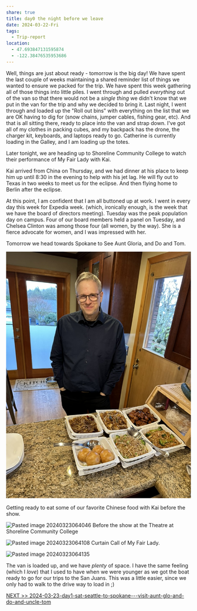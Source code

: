 ```yaml
---
share: true
title: day0 the night before we leave
date: 2024-03-22-Fri
tags:
  - Trip-report
location:
  - 47.693847131595874
  - -122.38476535953686
---
```


Well, things are just about ready - tomorrow is the big day!   We have spent the last couple of weeks maintaining a shared reminder list of things we wanted to ensure we packed for the trip.  We have spent this week gathering all of those things into little piles.  I went through and pulled _everything_ out of the van so that there would not be a _single thing_ we didn't know that we put in the van for the trip and why we decided to bring it.    Last night, I went through and loaded up the "Roll out bins" with everything on the list that we are OK having to dig for (snow chains, jumper cables, fishing gear, etc). And that is all sitting there, ready to place into the van and strap down.  I've got all of my clothes in packing cubes, and my backpack has the drone, the charger kit, keyboards, and laptops ready to go.  Catherine is currently loading in the Galley, and I am loading up the totes.   

Later tonight, we are heading up to Shoreline Community College to watch their performance of My Fair Lady with Kai.  

Kai arrived from China on Thursday, and we had dinner at his place to keep him up until 8:30 in the evening to help with his jet lag.   He will fly out to Texas in two weeks to meet us for the eclipse. And then flying home to Berlin after the eclipse.

At this point, I am confident that I am all buttoned up at work.  I went in every day this week for Expedia week. (which, ironically enough, is the week that we have the board of directors meeting). Tuesday was the peak population day on campus.   Four of our board members held a panel on Tuesday, and Chelsea Clinton was among those four (all women, by the way). She is a fierce advocate for women, and I was impressed with her.

Tomorrow we head towards Spokane to See Aunt Gloria, and Do and Tom.


![4632EC14-E6A0-4B26-A29E-9259B407CED5_1_105_c](../attachments/4632EC14-E6A0-4B26-A29E-9259B407CED5_1_105_c.jpeg)

Getting ready to eat some of our favorite Chinese food with Kai before the show.

![Pasted image 20240323064046](../attachments/Pasted%20image%2020240323064046.png)
Before the show at the Theatre at Shoreline Community College

![Pasted image 20240323064108](../attachments/Pasted%20image%2020240323064108.png)
Curtain Call of My Fair Lady. 


![Pasted image 20240323064135](../attachments/Pasted%20image%2020240323064135.png)

The van is loaded up, and we have _plenty_ of space.  I have the same feeling (which I _love_) that I used to have when we were younger as we got the boat ready to go for our trips to the San Juans.  This was a little easier, since we only had to walk to the drive way to load in ;) 

[NEXT >> 2024-03-23-day1-sat-seattle-to-spokane---visit-aunt-glo-and-do-and-uncle-tom](./2024-03-23-day1-sat-seattle-to-spokane---visit-aunt-glo-and-do-and-uncle-tom.md)
